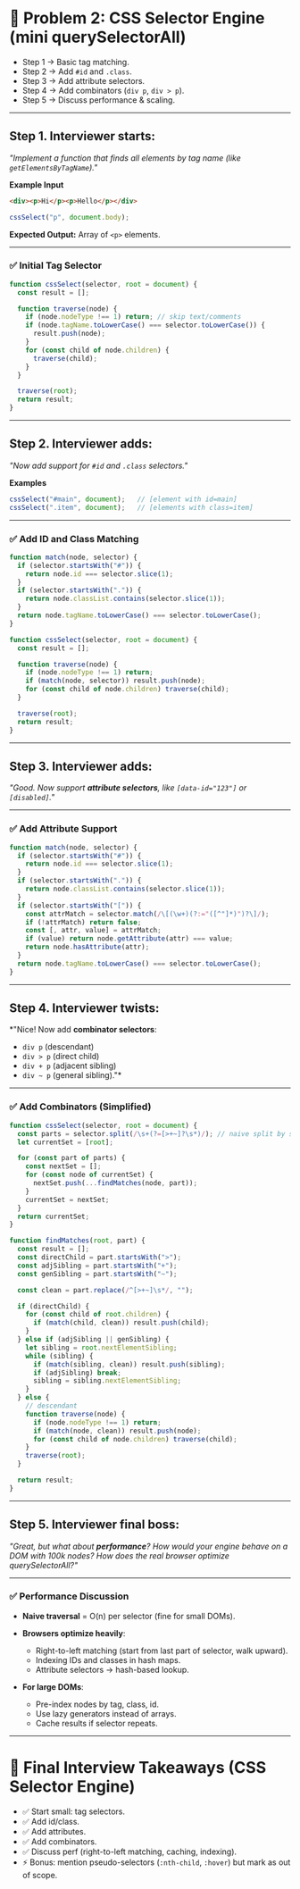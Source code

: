 # 🔎 Problem 2: CSS Selector Engine (mini querySelectorAll)
* Step 1 → Basic tag matching.
* Step 2 → Add `#id` and `.class`.
* Step 3 → Add attribute selectors.
* Step 4 → Add combinators (`div p`, `div > p`).
* Step 5 → Discuss performance & scaling.

---

## Step 1. Interviewer starts:

*"Implement a function that finds all elements by tag name (like `getElementsByTagName`)."*

**Example Input**

```html
<div><p>Hi</p><p>Hello</p></div>
```

```js
cssSelect("p", document.body);
```

**Expected Output:** Array of `<p>` elements.

---

### ✅ Initial Tag Selector

```js
function cssSelect(selector, root = document) {
  const result = [];

  function traverse(node) {
    if (node.nodeType !== 1) return; // skip text/comments
    if (node.tagName.toLowerCase() === selector.toLowerCase()) {
      result.push(node);
    }
    for (const child of node.children) {
      traverse(child);
    }
  }

  traverse(root);
  return result;
}
```

---

## Step 2. Interviewer adds:

*"Now add support for `#id` and `.class` selectors."*

**Examples**

```js
cssSelect("#main", document);   // [element with id=main]
cssSelect(".item", document);   // [elements with class=item]
```

---

### ✅ Add ID and Class Matching

```js
function match(node, selector) {
  if (selector.startsWith("#")) {
    return node.id === selector.slice(1);
  }
  if (selector.startsWith(".")) {
    return node.classList.contains(selector.slice(1));
  }
  return node.tagName.toLowerCase() === selector.toLowerCase();
}

function cssSelect(selector, root = document) {
  const result = [];

  function traverse(node) {
    if (node.nodeType !== 1) return;
    if (match(node, selector)) result.push(node);
    for (const child of node.children) traverse(child);
  }

  traverse(root);
  return result;
}
```

---

## Step 3. Interviewer adds:

*"Good. Now support **attribute selectors**, like `[data-id="123"]` or `[disabled]`."*

---

### ✅ Add Attribute Support

```js
function match(node, selector) {
  if (selector.startsWith("#")) {
    return node.id === selector.slice(1);
  }
  if (selector.startsWith(".")) {
    return node.classList.contains(selector.slice(1));
  }
  if (selector.startsWith("[")) {
    const attrMatch = selector.match(/\[(\w+)(?:="([^"]*)")?\]/);
    if (!attrMatch) return false;
    const [, attr, value] = attrMatch;
    if (value) return node.getAttribute(attr) === value;
    return node.hasAttribute(attr);
  }
  return node.tagName.toLowerCase() === selector.toLowerCase();
}
```

---

## Step 4. Interviewer twists:

\*"Nice! Now add **combinator selectors**:

* `div p` (descendant)
* `div > p` (direct child)
* `div + p` (adjacent sibling)
* `div ~ p` (general sibling)."\*

---

### ✅ Add Combinators (Simplified)

```js
function cssSelect(selector, root = document) {
  const parts = selector.split(/\s+(?=[>+~]?\s*)/); // naive split by spaces
  let currentSet = [root];

  for (const part of parts) {
    const nextSet = [];
    for (const node of currentSet) {
      nextSet.push(...findMatches(node, part));
    }
    currentSet = nextSet;
  }
  return currentSet;
}

function findMatches(root, part) {
  const result = [];
  const directChild = part.startsWith(">");
  const adjSibling = part.startsWith("+");
  const genSibling = part.startsWith("~");

  const clean = part.replace(/^[>+~]\s*/, "");

  if (directChild) {
    for (const child of root.children) {
      if (match(child, clean)) result.push(child);
    }
  } else if (adjSibling || genSibling) {
    let sibling = root.nextElementSibling;
    while (sibling) {
      if (match(sibling, clean)) result.push(sibling);
      if (adjSibling) break;
      sibling = sibling.nextElementSibling;
    }
  } else {
    // descendant
    function traverse(node) {
      if (node.nodeType !== 1) return;
      if (match(node, clean)) result.push(node);
      for (const child of node.children) traverse(child);
    }
    traverse(root);
  }

  return result;
}
```

---

## Step 5. Interviewer final boss:

*"Great, but what about **performance**? How would your engine behave on a DOM with 100k nodes? How does the real browser optimize querySelectorAll?"*

---

### ✅ Performance Discussion

* **Naive traversal** = O(n) per selector (fine for small DOMs).
* **Browsers optimize heavily**:

  * Right-to-left matching (start from last part of selector, walk upward).
  * Indexing IDs and classes in hash maps.
  * Attribute selectors → hash-based lookup.
* **For large DOMs**:

  * Pre-index nodes by tag, class, id.
  * Use lazy generators instead of arrays.
  * Cache results if selector repeats.

---

# 🎯 Final Interview Takeaways (CSS Selector Engine)

* ✅ Start small: tag selectors.
* ✅ Add id/class.
* ✅ Add attributes.
* ✅ Add combinators.
* ✅ Discuss perf (right-to-left matching, caching, indexing).
* ⚡ Bonus: mention pseudo-selectors (`:nth-child`, `:hover`) but mark as out of scope.

